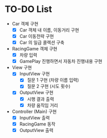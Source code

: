 # TO-DO List
- Car 객체 구현
    - [X] Car 객체 내 이름, 이동거리 구현
    - [x] Car 이동전략 구현
    - [x] Car 의 일급 콜렉션 구축

- RacingGame 객체 구현
    - [x] 차량 입력
    - [x] GamePlay 진행하면서 자동차 진행내용 구현
    
- View 구현
    - [x] InputView 구현
        - [x] 질문 1 구현 (차량 이름 입력)
        - [x] 질문 2 구현 (시도 횟수)
    - [X] OutputView 구현 
        - [X] 시행 결과 출력
        - [X] 차량 움직임 거리
 
- Controller (Main) 구현
    - [x] InputView 출력
    - [x] RacingGame 동작
    - [X] OutputView 출력